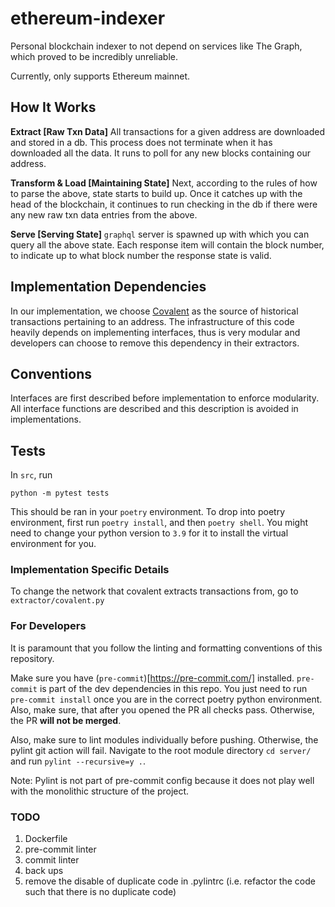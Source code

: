 # ethereum-indexer

Personal blockchain indexer to not depend on services like The Graph, which proved to be incredibly unreliable.

Currently, only supports Ethereum mainnet.

## How It Works

**Extract [Raw Txn Data]** All transactions for a given address are downloaded and stored in a db. This process does not terminate when it has downloaded all the data. It runs to poll for any new blocks containing our address.

**Transform & Load [Maintaining State]** Next, according to the rules of how to parse the above, state starts to build up. Once it catches up with the head of the blockchain, it continues to run checking in the db if there were any new raw txn data entries from the above.

**Serve [Serving State]** `graphql` server is spawned up with which you can query all the above state. Each response item will contain the block number, to indicate up to what block number the response state is valid.

## Implementation Dependencies

In our implementation, we choose [Covalent](https://www.covalenthq.com/) as the source of historical transactions pertaining to an address. The infrastructure of this code heavily depends on implementing interfaces, thus is very modular and developers can choose to remove this dependency in their extractors.

## Conventions

Interfaces are first described before implementation to enforce modularity. All interface functions are described and this description is avoided in implementations.

## Tests

In `src`, run

`python -m pytest tests`

This should be ran in your `poetry` environment. To drop into poetry environment, first run `poetry install`, and then `poetry shell`. You might need to change your python version to `3.9` for it to install the virtual environment for you.

### Implementation Specific Details

To change the network that covalent extracts transactions from, go to `extractor/covalent.py`

### For Developers

It is paramount that you follow the linting and formatting conventions of this repository.

Make sure you have (`pre-commit`)[https://pre-commit.com/] installed. `pre-commit` is part of the dev dependencies in this repo. You just need to run `pre-commit install` once you are in the correct poetry python environment. Also, make sure, that after you opened the PR all checks pass. Otherwise, the PR **will not be merged**.

Also, make sure to lint modules individually before pushing. Otherwise, the pylint git action will fail. Navigate to the root module directory `cd server/` and run `pylint --recursive=y .`. 

Note: Pylint is not part of pre-commit config because it does not play well with the monolithic structure of the project.

### TODO

1. Dockerfile
2. pre-commit linter
3. commit linter
4. back ups
5. remove the disable of duplicate code in .pylintrc (i.e. refactor the code such that there is no duplicate code)
